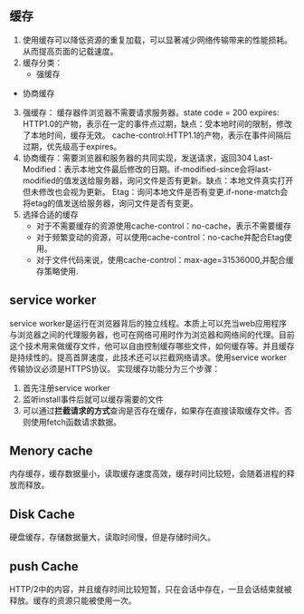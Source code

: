 ## 缓存

1. 使用缓存可以降低资源的重复加载，可以显著减少网络传输带来的性能损耗。从而提高页面的记载速度。
2. 缓存分类：
   - 强缓存
  - 协商缓存
3. 强缓存： 缓存器件浏览器不需要请求服务器。state code = 200
   expires: HTTP1.0的产物，表示在一定的事件点过期，缺点：受本地时间的限制，修改了本地时间，缓存无效。
   cache-control:HTTP1.1的产物，表示在事件间隔后过期，优先级高于expires。
4. 协商缓存：需要浏览器和服务器的共同实现，发送请求，返回304
   Last-Modified：表示本地文件最后修改的日期。if-modified-since会将last-modified的值发送给服务器，询问文件是否有更新。缺点：本地文件真实打开但未修改也会视为更新。
   Etag：询问本地文件是否有变更.if-none-match会将etag的值发送给服务器，询问文件是否有变更。
5. 选择合适的缓存
   - 对于不需要缓存的资源使用cache-control：no-cache，表示不需要缓存
   - 对于频繁变动的资源，可以使用cache-control：no-cache并配合Etag使用。
   - 对于文件代码来说，使用cache-control：max-age=31536000,并配合缓存策略使用.

## service worker

service worker是运行在浏览器背后的独立线程。本质上可以充当web应用程序与浏览器之间的代理服务器，也可在网络可用时作为浏览器和网络间的代理。目前这个技术用来做缓存文件，他可以自由控制缓存哪些文件，如何缓存等。并且缓存是持续性的。提高首屏速度，此技术还可以拦截网络请求。使用service worker传输协议必须是HTTPS协议。
实现缓存功能分为三个步骤：
1. 首先注册service worker
2. 监听install事件后就可以缓存需要的文件
3. 可以通过**拦截请求的方式**查询是否存在缓存，如果存在直接读取缓存文件。否则使用fetch函数请求数据。

## Menory cache

内存缓存，缓存数据量小，读取缓存速度高效，缓存时间比较短，会随着进程的释放而释放。

## Disk Cache

硬盘缓存，存储数据量大，读取时间慢，但是存储时间久。

## push Cache

HTTP/2中的内容，并且缓存时间比较短暂，只在会话中存在，一旦会话结束就被释放。缓存的资源只能被使用一次。